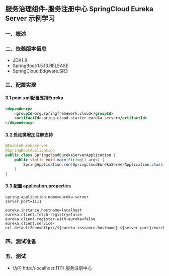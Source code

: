 ## 服务治理组件-服务注册中心 SpringCloud Eureka Server 示例学习

### 一、概述


###  二、依赖版本信息
* JDK1.8
* SpringBoot:1.5.13.RELEASE
* SpringCloud:Edgware.SR3

### 三、配置实现

#### 3.1 pom.xml配置支持Eureka
```xml
<dependency>
	<groupId>org.springframework.cloud</groupId>
	<artifactId>spring-cloud-starter-eureka-server</artifactId>
</dependency>
```

#### 3.2 启动类增加注解支持
```java
@EnableEurekaServer
@SpringBootApplication
public class SpringcloudEurekaServerApplication {
	public static void main(String[] args) {
		SpringApplication.run(SpringcloudEurekaServerApplication.class, args);
	}
}
```

#### 3.3  配置 application.properties
```properties
spring.application.name=eureka-server
server.port=1111

eureka.instance.hostname=localhost
eureka.client.fetch-registry=false
eureka.client.register-with-eureka=false
eureka.client.service-url.defaultZone=http://${eureka.instance.hostname}:${server.port}/eureka/
```

###  四、测试准备


### 五、测试
* 访问 http://localhost:1111/ 服务注册中心